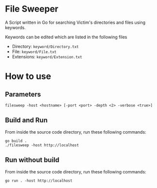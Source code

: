 # File Sweeper

A Script written in Go for searching Victim's directories and files using keywords.

Keywords can be edited which are listed in the following files

- Directory: `keyword/Directory.txt`
- File: `keyword/File.txt`
- Extensions: `keyword/Extension.txt`

# How to use

## Parameters

```console
filesweep -host <hostname> [-port <port> -depth <2> -verbose <true>]
```

## Build and Run

From inside the source code directory, run these following commands:

```console
go build .
./filesweep -host http://localhost
```

## Run without build

From inside the source code directory, run these following commands:

```console
go run . -host http://localhost
```
